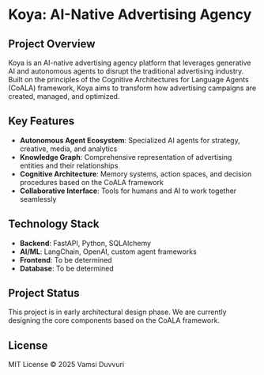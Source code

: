# Koya: AI-Native Advertising Agency

## Project Overview

Koya is an AI-native advertising agency platform that leverages generative AI and autonomous agents to disrupt the traditional advertising industry. Built on the principles of the Cognitive Architectures for Language Agents (CoALA) framework, Koya aims to transform how advertising campaigns are created, managed, and optimized.

## Key Features

- **Autonomous Agent Ecosystem**: Specialized AI agents for strategy, creative, media, and analytics
- **Knowledge Graph**: Comprehensive representation of advertising entities and their relationships
- **Cognitive Architecture**: Memory systems, action spaces, and decision procedures based on the CoALA framework
- **Collaborative Interface**: Tools for humans and AI to work together seamlessly

## Technology Stack

- **Backend**: FastAPI, Python, SQLAlchemy
- **AI/ML**: LangChain, OpenAI, custom agent frameworks
- **Frontend**: To be determined
- **Database**: To be determined

## Project Status

This project is in early architectural design phase. We are currently designing the core components based on the CoALA framework.

## License

MIT License © 2025 Vamsi Duvvuri